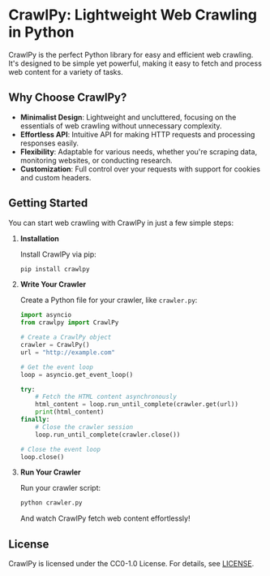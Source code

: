 # CrawlPy: Lightweight Web Crawling in Python

CrawlPy is the perfect Python library for easy and efficient web crawling. It's designed to be simple yet powerful, making it easy to fetch and process web content for a variety of tasks.

## Why Choose CrawlPy?

- **Minimalist Design**: Lightweight and uncluttered, focusing on the essentials of web crawling without unnecessary complexity.
- **Effortless API**: Intuitive API for making HTTP requests and processing responses easily.
- **Flexibility**: Adaptable for various needs, whether you're scraping data, monitoring websites, or conducting research.
- **Customization**: Full control over your requests with support for cookies and custom headers.

## Getting Started

You can start web crawling with CrawlPy in just a few simple steps:

1. **Installation**

    Install CrawlPy via pip:

    ```bash
    pip install crawlpy
    ```

2. **Write Your Crawler**

    Create a Python file for your crawler, like `crawler.py`:

    ```python
    import asyncio
    from crawlpy import CrawlPy
    
    # Create a CrawlPy object
    crawler = CrawlPy()
    url = "http://example.com"
    
    # Get the event loop
    loop = asyncio.get_event_loop()
    
    try:
        # Fetch the HTML content asynchronously
        html_content = loop.run_until_complete(crawler.get(url))
        print(html_content)
    finally:
        # Close the crawler session
        loop.run_until_complete(crawler.close())
    
    # Close the event loop
    loop.close()
    ```

3. **Run Your Crawler**

    Run your crawler script:

    ```bash
    python crawler.py
    ```

    And watch CrawlPy fetch web content effortlessly!

## License

CrawlPy is licensed under the CC0-1.0 License. For details, see [LICENSE](LICENSE).
